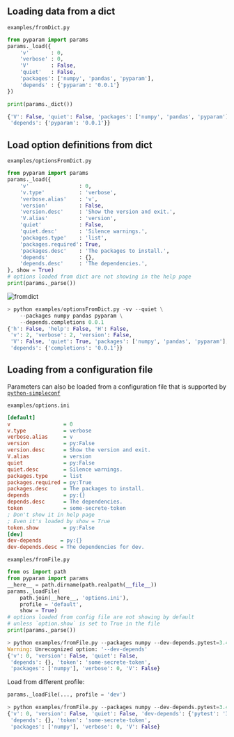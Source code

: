 ## Loading data from a dict

`examples/fromDict.py`

```python
from pyparam import params
params._load({
	'v'       : 0,
	'verbose' : 0,
	'V'       : False,
	'quiet'   : False,
	'packages': ['numpy', 'pandas', 'pyparam'],
	'depends' : {'pyparam': '0.0.1'}
})

print(params._dict())
```
```python
{'V': False, 'quiet': False, 'packages': ['numpy', 'pandas', 'pyparam'],
 'depends': {'pyparam': '0.0.1'}}
```

## Load option definitions from dict
`examples/optionsFromDict.py`

```python
from pyparam import params
params._load({
	'v'                : 0,
	'v.type'           : 'verbose',
	'verbose.alias'    : 'v',
	'version'          : False,
	'version.desc'     : 'Show the version and exit.',
	'V.alias'          : 'version',
	'quiet'            : False,
	'quiet.desc'       : 'Silence warnings.',
	'packages.type'    : 'list',
	'packages.required': True,
	'packages.desc'    : 'The packages to install.',
	'depends'          : {},
	'depends.desc'     : 'The dependencies.',
}, show = True)
# options loaded from dict are not showing in the help page
print(params._parse())
```
![fromdict][1]

```python
> python examples/optionsFromDict.py -vv --quiet \
	--packages numpy pandas pyparam \
	--depends.completions 0.0.1
{'h': False, 'help': False, 'H': False,
 'v': 2, 'verbose': 2, 'version': False,
 'V': False, 'quiet': True, 'packages': ['numpy', 'pandas', 'pyparam'],
 'depends': {'completions': '0.0.1'}}
```

## Loading from a configuration file

Parameters can also be loaded from a configuration file that is supported by [`python-simpleconf`][17]

`examples/options.ini`
```ini
[default]
v                 = 0
v.type            = verbose
verbose.alias     = v
version           = py:False
version.desc      = Show the version and exit.
V.alias           = version
quiet             = py:False
quiet.desc        = Silence warnings.
packages.type     = list
packages.required = py:True
packages.desc     = The packages to install.
depends           = py:{}
depends.desc      = The dependencies.
token             = some-secrete-token
; Don't show it in help page
; Even it's loaded by show = True
token.show        = py:False
[dev]
dev-depends      = py:{}
dev-depends.desc = The dependencies for dev.
```

`examples/fromFile.py`
```python
from os import path
from pyparam import params
__here__ = path.dirname(path.realpath(__file__))
params._loadFile(
	path.join(__here__, 'options.ini'),
	profile = 'default',
	show = True)
# options loaded from config file are not showing by default
# unless `option.show` is set to True in the file
print(params._parse())
```

```python
> python examples/fromFile.py --packages numpy --dev-depends.pytest=3.4
Warning: Unrecognized option: '--dev-depends'
{'v': 0, 'version': False, 'quiet': False,
 'depends': {}, 'token': 'some-secrete-token',
 'packages': ['numpy'], 'verbose': 0, 'V': False}
```

Load from different profile:
```python
params._loadFile(..., profile = 'dev')
```
```python
> python examples/fromFile.py --packages numpy --dev-depends.pytest=3.4
{'v': 0, 'version': False, 'quiet': False, 'dev-depends': {'pytest': '3.4'}
 'depends': {}, 'token': 'some-secrete-token',
 'packages': ['numpy'], 'verbose': 0, 'V': False}
```

[1]: https://raw.githubusercontent.com/pwwang/pyparam/master/docs/static/optionsFromDict.png
[17]: https://github.com/pwwang/simpleconf